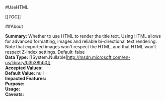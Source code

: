 #UseHTML

[[_TOC_]]

##About

**Summary:**  Whether to use HTML to render the title text. Using HTML allows for advanced formatting, images and reliable bi-directional text rendering. Note that exported images won't respect the HTML, and that HTML won't respect Z-index settings. Default: false   
**Data Type:** [[System.Nullable|http://msdn.microsoft.com/en-us/library/b3h38hb0]]  
**Accepted Values:**   
**Default Value:** null  
**Impacted Features:**   
**Purpose:**   
**Usage:**   
**Caveats:**   

